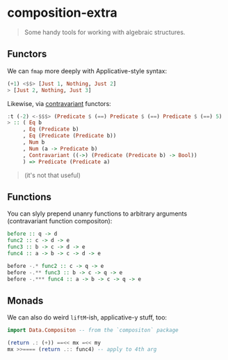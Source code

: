 composition-extra
=================

> Some handy tools for working with algebraic structures.

## Functors

We can `fmap` more deeply with Applicative-style syntax:

```haskell
(+1) <$$> [Just 1, Nothing, Just 2]
> [Just 2, Nothing, Just 3]
```

Likewise, via [contravariant](http://hackage.haskell.org/package/contravariant)
functors:

```haskell
:t (-2) <-$$$> (Predicate $ (==) Predicate $ (==) Predicate $ (==) 5)
> :: ( Eq b
     , Eq (Predicate b)
     , Eq (Predicate (Predicate b))
     , Num b
     , Num (a -> Predicate b)
     , Contravariant ((->) (Predicate (Predicate b) -> Bool))
     ) => Predicate (Predicate a)
```

> (it's not that useful)

## Functions

You can slyly prepend unanry functions to arbitrary arguments (contravariant function
compositon):

```haskell
before :: q -> d
func2 :: c -> d -> e
func3 :: b -> c -> d -> e
func4 :: a -> b -> c -> d -> e

before -.* func2 :: c -> q -> e
before -.** func3 :: b -> c -> q -> e
before -.*** func4 :: a -> b -> c -> q -> e
```

## Monads

We can also do weird `liftM`-ish, applicative-y stuff, too:

```haskell
import Data.Compositon -- from the `compositon` package

(return .: (+)) ==<< mx =<< my
mx >>==== (return .:: func4) -- apply to 4th arg
```
